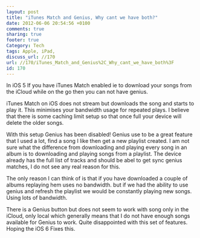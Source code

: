 ```yaml
---
layout: post
title: "iTunes Match and Genius, Why cant we have both?"
date: 2012-06-06 20:54:56 +0100 
comments: true
sharing: true
footer: true
Category: Tech
tags: Apple, iPad,
discuss_url: //170
url: //170/iTunes_Match_and_Genius%2C_Why_cant_we_have_both%3F
id: 170
---
```

In iOS 5 If you have iTunes Match enabled ie to download your songs from the iCloud while on the go then you can not have genius.

iTunes Match on iOS does not stream but downloads the song and starts to play it. This minimises your bandwidth usage for repeated plays. I believe that there is some caching limit setup so that once full your device will delete the older songs.

With this setup Genius has been disabled! Genius use to be a great feature that I used a lot, find a song I like then get a new playlist created. I am not sure what the difference from downloading and playing every song in an album is to downloading and playing songs from a playlist. The device already has the full list of tracks and should be abel to get sync genius matches, I do not see any real reason for this.

The only reason I can think of is that if you have downloaded a couple of albums replaying hem uses no bandwidth. but if we had the ability to use genius and refresh the playlist we would be constantly playing new songs. Using lots of bandwidth.

There is a Genius button but does not seem to work with song only in the iCloud, only local which generally means that I do not have enough songs available for Genius to work. Quite disappointed with this set of features. Hoping the iOS 6 Fixes this. 
 
